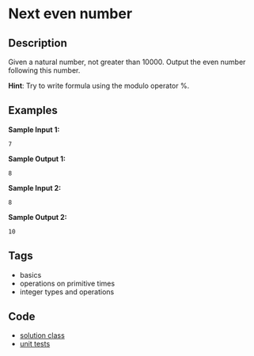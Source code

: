 # Next even number

## Description
Given a natural number, not greater than 10000. Output the even number following this number.

**Hint**: Try to write formula using the modulo operator %.

## Examples
**Sample Input 1:**
```console
7
```

**Sample Output 1:**
```console
8
```

**Sample Input 2:**
```console
8
```

**Sample Output 2:**
```console
10
```

## Tags
- basics
- operations on primitive times
- integer types and operations

## Code
- [solution class](./src/main/java/EvenNumber.java)
- [unit tests](./src/test/java/SomeParamTest.java)